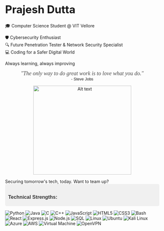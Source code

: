 <h1 style="font-size: 2.5em; font-weight: bold;">Prajesh Dutta</h1>

🎓 Computer Science Student @ VIT Vellore

🛡️ Cybersecurity Enthusiast</br>
🔍 Future Penetration Tester & Network Security Specialist</br>
💻 Coding for a Safer Digital World

Always learning, always improving

<p align="center">
  <i>
    <font face="Brush Script MT, cursive" size="4" color="#4A4A4A">
      "The only way to do great work is to love what you do."
    </font>
  </i>
  <br>
  <font face="Arial, sans-serif" size="2">
    - Steve Jobs
  </font>
</p>
<p align="center">
<img src="https://github.com/prajesh-dutta/prajesh-dutta/assets/95134037/3820f1d2-731e-4e37-9bda-693054a71d3f" alt="Alt text" width="320" height="290">
</p>
Securing tomorrow's tech, today. Want to team up?
<div style="background-color: #f0f0f0; padding: 10px; border-radius: 5px;">
  <h3 style="font-family: 'Trebuchet MS', sans-serif; color: #333; margin-bottom: 10px;">
    <strong>Technical Strengths:</strong>
  </h3>
</div>

![Python](https://img.shields.io/badge/-Python-3776AB?style=for-the-badge&logo=Python&logoColor=white)
![Java](https://img.shields.io/badge/-Java-007396?style=for-the-badge&logo=Java&logoColor=white)
![C](https://img.shields.io/badge/-C-A8B9CC?style=for-the-badge&logo=C&logoColor=black)
![C++](https://img.shields.io/badge/-C++-00599C?style=for-the-badge&logo=c%2B%2B&logoColor=white)
![JavaScript](https://img.shields.io/badge/-JavaScript-F7DF1E?style=for-the-badge&logo=JavaScript&logoColor=black)
![HTML5](https://img.shields.io/badge/-HTML5-E34F26?style=for-the-badge&logo=HTML5&logoColor=white)
![CSS3](https://img.shields.io/badge/-CSS3-1572B6?style=for-the-badge&logo=CSS3&logoColor=white)
![Bash](https://img.shields.io/badge/-Bash-4EAA25?style=for-the-badge&logo=GNU%20Bash&logoColor=white)
![React](https://img.shields.io/badge/-React-61DAFB?style=for-the-badge&logo=react&logoColor=black)
![Express.js](https://img.shields.io/badge/-Express.js-000000?style=for-the-badge&logo=express&logoColor=white)
![Node.js](https://img.shields.io/badge/-Node.js-339933?style=for-the-badge&logo=Node.js&logoColor=white)
![SQL](https://img.shields.io/badge/-SQL-4479A1?style=for-the-badge&logo=MySQL&logoColor=white)
![Linux](https://img.shields.io/badge/-Linux-FCC624?style=for-the-badge&logo=linux&logoColor=black)
![Ubuntu](https://img.shields.io/badge/-Ubuntu-E95420?style=for-the-badge&logo=ubuntu&logoColor=white)
![Kali Linux](https://img.shields.io/badge/-Kali%20Linux-557C94?style=for-the-badge&logo=kali-linux&logoColor=white)
![Azure](https://img.shields.io/badge/-Azure-0089D6?style=for-the-badge&logo=microsoft-azure&logoColor=white)
![AWS](https://img.shields.io/badge/-AWS-232F3E?style=for-the-badge&logo=amazon-aws&logoColor=white)
![Virtual Machine](https://img.shields.io/badge/-Virtual%20Machine-183A61?style=for-the-badge&logo=vmware&logoColor=white)
![OpenVPN](https://img.shields.io/badge/-OpenVPN-EA7E20?style=for-the-badge&logo=OpenVPN&logoColor=white)
